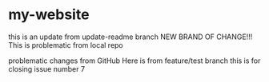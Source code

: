 # my-website
this is an update from update-readme branch
NEW BRAND OF CHANGE!!!
This is problematic from local repo

problematic changes from GitHub
Here is from feature/test branch
this is for closing issue number 7
